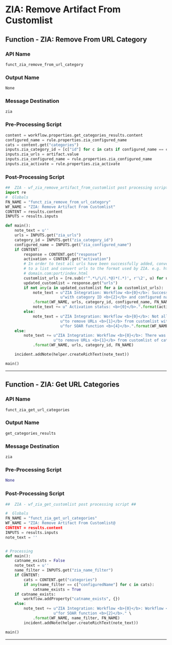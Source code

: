 <!--
    DO NOT MANUALLY EDIT THIS FILE
    THIS FILE IS AUTOMATICALLY GENERATED WITH resilient-circuits codegen
-->

# ZIA: Remove Artifact From Customlist

## Function - ZIA: Remove From URL Category

### API Name
`funct_zia_remove_from_url_category`

### Output Name
`None`

### Message Destination
`zia`

### Pre-Processing Script
```python
content = workflow.properties.get_categories_results.content
configured_name = rule.properties.zia_configured_name
cats = content.get("categories")
inputs.zia_category_id = [c["id"] for c in cats if configured_name == c["configuredName"]][0]
inputs.zia_urls = artifact.value
inputs.zia_configured_name = rule.properties.zia_configured_name
inputs.zia_activate = rule.properties.zia_activate
```

### Post-Processing Script
```python
##  ZIA - wf_zia_remove_artifact_from_customlist post processing script ##
import re
#  Globals
FN_NAME = "funct_zia_remove_from_url_category"
WF_NAME = "ZIA: Remove Artifact From Customlist"
CONTENT = results.content
INPUTS = results.inputs

def main():
    note_text = u''
    urls = INPUTS.get("zia_urls")
    category_id = INPUTS.get("zia_category_id")
    configured_name = INPUTS.get("zia_configured_name")
    if CONTENT:
        response = CONTENT.get("response")
        activation = CONTENT.get("activation")
        # In order to test all urls have been successfully added, convert string of urls
        # to a list and convert urls to the format used by ZIA. e.g. https://user:password@domain.com:port/index.html ->
        # domain.com:port/index.html
        customlist_urls = [re.sub(r'^.*\/\/(.*@)*(.*)', r'\2', u) for u in re.split("\s+|,", urls)]
        updated_customlist = response.get("urls")
        if not any(a in updated_customlist for a in customlist_urls):
            note_text = u"ZIA Integration: Workflow <b>{0}</b>: Successfully removed URLs <b>{1}</b> from customlist "\
                        u"with category ID <b>{2}</b> and configured name <b>{3}</b> for SOAR function <b>{4}</b>."\
            .format(WF_NAME, urls, category_id, configured_name, FN_NAME)
            note_text += u" Activation status: <b>{0}</b>.".format(activation["status"])
        else:
            note_text = u"ZIA Integration: Workflow <b>{0}</b>: Not all URLs were removed while attempting "\
                        u"to remove URLs <b>{1}</b> from customlist with category ID <b>{2}</b> and configured name <b>{3}</b> "\
                        u"for SOAR function <b>{4}</b>.".format(WF_NAME, urls, category_id, configured_name, FN_NAME)
    else:
        note_text += u"ZIA Integration: Workflow <b>{0}</b>: There was <b>no</b> result returned while attempting " \
                     u"to remove URLs <b>{1}</b> from customlist of category ID <b>{2}</b> for SOAR function <b>{3}</b>."\
            .format(WF_NAME, urls, category_id, FN_NAME)

    incident.addNote(helper.createRichText(note_text))

main()

```

---

## Function - ZIA: Get URL Categories

### API Name
`funct_zia_get_url_categories`

### Output Name
`get_categories_results`

### Message Destination
`zia`

### Pre-Processing Script
```python
None
```

### Post-Processing Script
```python
##  ZIA - wf_zia_get_customlist post processing script ##

#  Globals
FN_NAME = "funct_zia_get_url_categories"
WF_NAME = "ZIA: Remove Artifact From Customlist@
CONTENT = results.content
INPUTS = results.inputs
note_text = ''


# Processing
def main():
    catname_exists = False
    note_text = u''
    name_filter = INPUTS.get("zia_name_filter")
    if CONTENT:
        cats = CONTENT.get("categories")
        if any(name_filter == c["configuredName"] for c in cats):
            catname_exists = True
    if catname_exists:
        workflow.addProperty("catname_exists", {})
    else:
        note_text += u"ZIA Integration: Workflow <b>{0}</b>: Workflow <b>{0}</b>: The category nmae  <b>{1}</b> was not found " \
                     u"for SOAR function <b>{2}</b>." \
            .format(WF_NAME, name_filter, FN_NAME)
        incident.addNote(helper.createRichText(note_text))

main()

```

---

